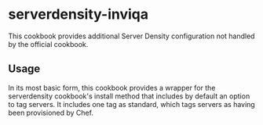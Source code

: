# serverdensity-inviqa

This cookbook provides additional Server Density configuration not handled by the official cookbook.

## Usage

In its most basic form, this cookbook provides a wrapper for the serverdensity cookbook's install method that includes by default an option to tag servers. It includes one tag as standard, which tags servers as having been provisioned by Chef.

